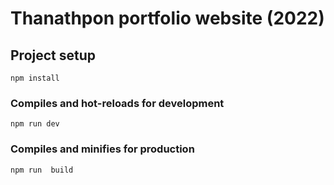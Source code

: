 # Thanathpon portfolio website (2022)

## Project setup
```
npm install
```

### Compiles and hot-reloads for development
```
npm run dev
```

### Compiles and minifies for production
```
npm run  build
```